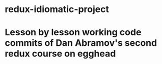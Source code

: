 # redux-idiomatic-project

# Lesson by lesson working code commits of Dan Abramov's second redux course on egghead
